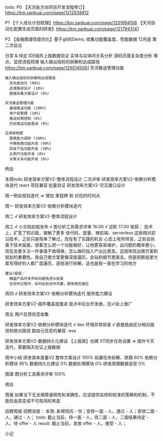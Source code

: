 todo: 
  P0
    【天河各方向项目开发流程修订】https://km.sankuai.com/page/1212938912

  P1
    【个人成长计划梳理】https://km.sankuai.com/page/1201694106
    【天河自动化配置生成页面的研发】https://km.sankuai.com/page/1217943141 

  P2
    【金融图谱性能优化】基于g6的Demo, 收集功能覆盖度、性能数据 12月底 第二次会议

  日常 & 待定
    IDE插件上报数据验证
    实体与实体间关系分析
    源码页面复杂度分析
    埋点、监控流程梳理
    输入输出指标的拆解和达成路径 https://km.sankuai.com/page/1290145061
    天河推送管理功能

    输入输出指标的拆解和达成路径
      优先级划分 (90%)
      达成路径设计 (10%)
      数据采集方案设计 (0%)

    天河推送管理功能
      基础推送功能 (100%)
      用户组管理 (10%)
      推送权限控制 (0%)
      历史推送功能查询 (0%)

    应用架构图
      图表能力调研 (100%)
      平移拖拽功能开发 (90%)
      层级下钻功能开发 (20%)
      比例尺功能开发 (0%)
      关联关系功能开发 (0%)
  
例会
  

本周todo
  研发效率方案V2-整体流程设计
    二次评审
  研发效率方案V2-依赖分析模块迭代
    react 项目兼容
    批量验证
  研发效率方案V2-交互接口设计

  周一例会规划迭代 => 增加 里程碑 和 对应的时间点

周一
  研发效率方案V2-依赖分析模块迭代
  
周二
  √ 研发效率方案V2-整体流程设计

周三
  √ 小文档初版发布
  √ 图分析工具需求评审 16:00
  √ 述职 17:00
    收获：
      技术上，扩宽了知识面，接触了更多 低代码、度量、微前端、serverless 这些相对前沿技术，之前只是简单了解过，现在有了实践的机会
      心态上有所转变，之前会执着于技术层面，想着怎么把一个功能做好，让他更容易维护，出问题的概率更小，现在会更关注一件事值不值得做，怎么做的投入产出比更高，这就体现出做方案和规划的重要性，我自己做方案更像深度遍历，会钻到细节里面去，但是观察组里方案写得好的人都广度遍历，逐层进行拆解，这也是我一直在学习的地方

    建议/疑惑：
      精益产品开发中如何避免虎头蛇尾
      在协作过程中，如何达到合作共赢，避免相互施压

周四
  √ 研发效率方案V2-依赖分析模块迭代
    服务能力建设
  
  研发效率方案V2-插件覆盖度推进
    盘点中后台开发者，在x1会上推广

周五
  用户反馈信息收集

  研发效率方案V2-依赖分析模块迭代
    √ dev 环境异常排查
    √ 嵌套路由区分相对路径和绝对路径
    路由元信息的兼容 -eva

  研发效率方案V2-数据持久化建设
    【上报表】创建
    XT同步任务设置 => 插件今天迭代，需要隔天验证上报数据

周中小结
  研发效率度量V2
    整体方案设计 100%
    前置任务拆解、排期 60%
    依赖分析模块 95%
    数据持久化建设 0%
    数据处理模块 0%
    研发周期数据呈现 0%

  图谱
    图分析工具需求评审 100%

周会

周报
  如果当下无法保障通用性和准确性，应该提供监控和校准的策略和机制，不能任由其变成不可观测的黑盒

招聘周报
  招聘进度：
    本周: 新增简历 - 份；安排一面 - 人，通过 - 人；安排二面 - 人，通过 - 人；
    todo: 截止当前，待一面 - 人，待二面 - 人，二面结果待定 - 人，待 offer - 人
    result: 截止当前，发放 offer - 人，接受 - 人；

小记
  
